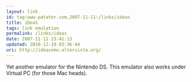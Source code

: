 ```yaml
---
layout: link
id: tag:www.patater.com,2007-11-11:/links/ideas
title: iDeaS
tags: link emulation
permalink: /links/ideas
date: 2007-11-11 23:41:13
updated: 2010-12-19 03:36:44
uri: http://ideasemu.altervista.org/
---
```

Yet another emulator for the Nintendo DS. This emulator also works under
Virtual PC (for those Mac heads).
